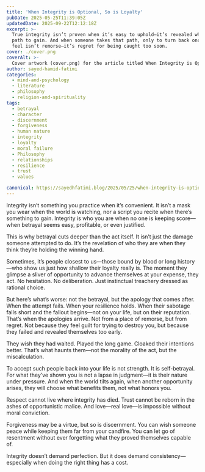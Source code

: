 ```yaml
---
title: 'When Integrity is Optional, So is Loyalty'
pubDate: 2025-05-25T11:39:05Z
updatedDate: 2025-09-22T12:12:18Z
excerpt: >-
  True integrity isn’t proven when it’s easy to uphold—it’s revealed when betrayal is the faster
  path to gain. And when someone takes that path, only to turn back once they’ve failed, what they
  feel isn’t remorse—it’s regret for being caught too soon.
cover: ./cover.png
coverAlt: >-
  Cover artwork (cover.png) for the article titled When Integrity is Optional, So is Loyalty.
author: sayed-hamid-fatimi
categories:
  - mind-and-psychology
  - literature
  - philosophy
  - religion-and-spirituality
tags:
  - betrayal
  - character
  - discernment
  - forgiveness
  - human nature
  - integrity
  - loyalty
  - moral failure
  - Philosophy
  - relationships
  - resilience
  - trust
  - values

canonical: https://sayedhfatimi.blog/2025/05/25/when-integrity-is-optional-so-is-loyalty/
---
```


Integrity isn’t something you practice when it’s convenient. It isn’t a mask you wear when the world is watching, nor a script you recite when there’s something to gain. Integrity is who you are when no one is keeping score—when betrayal seems easy, profitable, or even justified.

This is why betrayal cuts deeper than the act itself. It isn’t just the damage someone attempted to do. It’s the revelation of who they are when they think they’re holding the winning hand.

Sometimes, it’s people closest to us—those bound by blood or long history—who show us just how shallow their loyalty really is. The moment they glimpse a sliver of opportunity to advance themselves at your expense, they act. No hesitation. No deliberation. Just instinctual treachery dressed as rational choice.

But here’s what’s worse: not the betrayal, but the apology that comes after. When the attempt fails. When your resilience holds. When their sabotage falls short and the fallout begins—not on your life, but on their reputation. That’s when the apologies arrive. Not from a place of remorse, but from regret. Not because they feel guilt for trying to destroy you, but because they failed and revealed themselves too early.

They wish they had waited. Played the long game. Cloaked their intentions better. That’s what haunts them—not the morality of the act, but the miscalculation.

To accept such people back into your life is not strength. It is self-betrayal. For what they’ve shown you is not a lapse in judgment—it is their nature under pressure. And when the world tilts again, when another opportunity arises, they will choose what benefits them, not what honors you.

Respect cannot live where integrity has died. Trust cannot be reborn in the ashes of opportunistic malice. And love—real love—is impossible without moral conviction.

Forgiveness may be a virtue, but so is discernment. You can wish someone peace while keeping them far from your candfire. You can let go of resentment without ever forgetting what they proved themselves capable of.

Integrity doesn’t demand perfection. But it does demand consistency—especially when doing the right thing has a cost.
